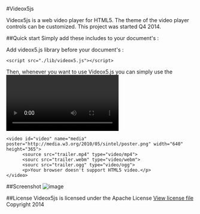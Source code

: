 #Videox5js

Videox5js is a web video player for HTML5. The theme of the video player controls can be customized.  This project was started Q4 2014.

##Quick start
Simply add these includes to your document's <head>:

<link rel="stylesheet" href="./css/template/default/style.css">

Add videox5.js library before your document's </body>:

```
<script src="./lib/videox5.js"></script>
```

Then, whenever you want to use Videox5.js you can simply use the <video> element.

```
<video id="video" name="media" poster="http://media.w3.org/2010/05/sintel/poster.png" width="640" height="365">
      <source src="trailer.mp4" type="video/mp4">
      <sourc src="trailer.webm" type="video/webm">
      <sourc src="trailer.ogg" type="video/ogg">
      <p>Your browser doesn't support HTML5 video.</p>
</video>
```

##Screenshot
![image](https://cloud.githubusercontent.com/assets/6521691/5593854/7b695b0a-9265-11e4-840c-ca3d9d46ea17.png)

##License
Videox5js is licensed under the Apache License [View license file](http://www.gnu.org/licenses/lgpl.txt)
Copyright 2014
